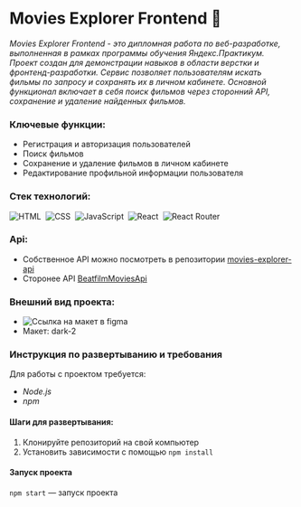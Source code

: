 # Movies Explorer Frontend 🌙

_Movies Explorer Frontend - это дипломная работа по веб-разработке, выполненная в рамках программы обучения Яндекс.Практикум. Проект создан для демонстрации навыков в области верстки и фронтенд-разработки. Сервис позволяет пользователям искать фильмы по запросу и сохранять их в личном кабинете. Основной функционал включает в себя поиск фильмов через сторонний API, сохранение и удаление найденных фильмов._

### Ключевые функции:

- Регистрация и авторизация пользователей
- Поиск фильмов
- Сохранение и удаление фильмов в личном кабинете
- Редактирование профильной информации пользователя

### Стек технологий:

![HTML](https://img.shields.io/badge/HTML5-E34F26?style=for-the-badge&logo=html5&logoColor=white)&nbsp;
![CSS](https://img.shields.io/badge/CSS3-1572B6?style=for-the-badge&logo=css3&logoColor=white)&nbsp;
![JavaScript](https://img.shields.io/badge/JavaScript-323330?style=for-the-badge&logo=javascript&logoColor=F7DF1E)&nbsp;
![React](https://img.shields.io/badge/react-%2320232a.svg?style=for-the-badge&logo=react&logoColor=%2361DAFB)&nbsp;
![React Router](https://img.shields.io/badge/React_Router-CA4245?style=for-the-badge&logo=react-router&logoColor=white)&nbsp;

### Api:

- Собственное API можно посмотреть в репозитории [movies-explorer-api](https://github.com/AnastasiaBelova00/movies-explorer-api)
- Сторонее API [BeatfilmMoviesApi](https://api.nomoreparties.co/beatfilm-movies)

### Внешний вид проекта:

- ![Ссылка на макет в figma](https://www.figma.com/file/6FMWkB94wE7KTkcCgUXtnC/%D0%94%D0%B8%D0%BF%D0%BB%D0%BE%D0%BC%D0%BD%D1%8B%D0%B9-%D0%BF%D1%80%D0%BE%D0%B5%D0%BA%D1%82?type=design&node-id=1-7266&mode=design)
- Макет: dark-2

### Инструкция по развертыванию и требования

Для работы с проектом требуется:

- _Node.js_
- _npm_

#### Шаги для развертывания:

1. Клонируйте репозиторий на свой компьютер
2. Установить зависимости с помощью `npm install`

#### Запуск проекта

`npm start` — запуск проекта
